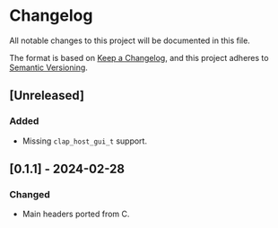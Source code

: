 # Changelog

All notable changes to this project will be documented in this file.

The format is based on [Keep a Changelog](https://keepachangelog.com/en/1.0.0/),
and this project adheres to [Semantic Versioning](https://semver.org/spec/v2.0.0.html).

## [Unreleased]
### Added
* Missing `clap_host_gui_t` support.

## [0.1.1] - 2024-02-28
### Changed
* Main headers ported from C.

